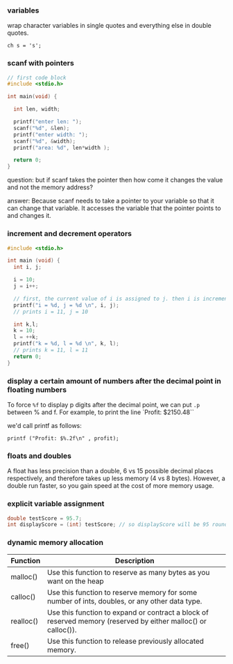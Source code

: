 ### variables

wrap character variables in single quotes and everything else in double quotes.

`ch s = 's';`

### scanf with pointers

```c
// first code block
#include <stdio.h>

int main(void) {

  int len, width;

  printf("enter len: ");
  scanf("%d", &len);
  printf("enter width: ");
  scanf("%d", &width);
  printf("area: %d", len*width );

  return 0;
}
```

question: but if scanf takes the pointer then how come it changes the value and not the memory address?

answer: Because scanf needs to take a pointer to your variable so that it can change that variable.
It accesses the variable that the pointer points to and changes it.


### increment and decrement operators

```c
#include <stdio.h>

int main (void) {
  int i, j;

  i = 10;
  j = i++;

  // first, the current value of i is assigned to j. then i is incremented
  printf("i = %d, j = %d \n", i, j);
  // prints i = 11, j = 10 

  int k,l;
  k = 10;
  l = ++k;
  printf("k = %d, l = %d \n", k, l);
  // prints k = 11, l = 11
  return 0;
}
```


### display a certain amount of numbers after the decimal point in floating numbers

To force `%f` to display p digits after the decimal point, we can put `.p` between %
and f. For example, to print  the line
`Profit: $2150.48``

we'd call printf as follows: 

`printf ("Profit: $%.2f\n" , profit);`


### floats and doubles

A float has less precision than a double, 6 vs 15 possible decimal places respectively, and therefore takes up less memory (4 vs 8 bytes). However, a double run faster, so you gain speed at the cost of more memory usage.


### explicit variable assignment

```c
double testScore = 95.7;
int displayScore = (int) testScore; // so displayScore will be 95 rounded 
```

### dynamic memory allocation

| Function | Description |
| ----------- | ----------- |
| malloc() |	Use this function to reserve as many bytes as you want on the heap
| calloc() | Use this function to reserve memory for some number of ints, doubles, or any other data type.
| realloc() |	Use this function to expand or contract a block of reserved memory (reserved by either malloc() or calloc()).
| free() | Use this function to release previously allocated memory.




